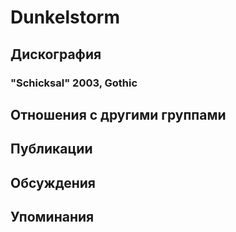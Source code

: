 # Dunkelstorm



## Дискография

### "Schicksal" 2003, Gothic




## Отношения с другими группами


## Публикации


## Обсуждения


## Упоминания

